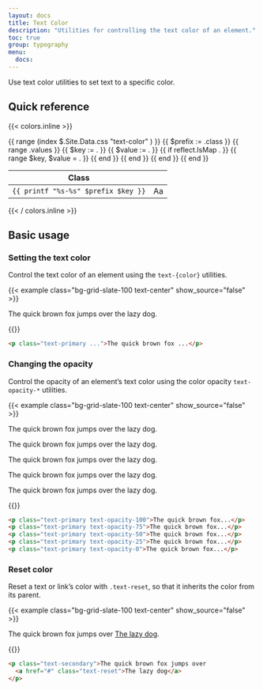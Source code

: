 ```yaml
---
layout: docs
title: Text Color
description: "Utilities for controlling the text color of an element."
toc: true
group: typography
menu:
  docs:    
---
```


Use text color utilities to set text to a specific color. 

## Quick reference

{{< colors.inline >}}
<table class="table api-class-table">
  <thead>
    <tr>
      <th>Class</th>
      <th></th>
    </tr>
  </thead>
  <tbody>
    {{ range (index $.Site.Data.css "text-color" ) }}
      {{ $prefix := .class }}
      {{ range .values }} 
        {{ $key := . }}
        {{ $value := . }}
        {{ if reflect.IsMap . }}
          {{ range $key, $value = . }}
          {{ end }}
        {{ end }}
        <tr>
          <td><code>{{ printf "%s-%s" $prefix $key }}</code></td>
          <td class="fw-semibold"><span class="{{ $value }}">Aa</span></td>
        </tr>
      {{ end }}
    {{ end }}
  </tbody>
</table>
{{< / colors.inline >}}

## Basic usage

### Setting the text color

Control the text color of an element using the `text-{color}` utilities.

{{< example class="bg-grid-slate-100 text-center" show_source="false" >}}
  <p class="text-primary fs-5 fw-semibold">The quick brown fox jumps over the lazy dog.</p>
{{</ example >}}


```html
<p class="text-primary ...">The quick brown fox ...</p>
```

### Changing the opacity

Control the opacity of an element’s text color using the color opacity `text-opacity-*` utilities.

{{< example class="bg-grid-slate-100 text-center" show_source="false" >}}
  <p class="text-primary text-opacity-100 fs-5 fw-semibold">The quick brown fox jumps over the lazy dog.</p>
  <p class="text-primary text-opacity-75 fs-5 fw-semibold">The quick brown fox jumps over the lazy dog.</p>
  <p class="text-primary text-opacity-50 fs-5 fw-semibold">The quick brown fox jumps over the lazy dog.</p>
  <p class="text-primary text-opacity-25 fs-5 fw-semibold">The quick brown fox jumps over the lazy dog.</p>
  <p class="text-primary text-opacity-0 fs-5 fw-semibold">The quick brown fox jumps over the lazy dog.</p>
{{</ example >}}

```html
<p class="text-primary text-opacity-100">The quick brown fox...</p>
<p class="text-primary text-opacity-75">The quick brown fox...</p>
<p class="text-primary text-opacity-50">The quick brown fox...</p>
<p class="text-primary text-opacity-25">The quick brown fox...</p>
<p class="text-primary text-opacity-0">The quick brown fox...</p>
```

### Reset color

Reset a text or link’s color with `.text-reset`, so that it inherits the color from its parent.

{{< example class="bg-grid-slate-100 text-center" show_source="false" >}}
  <p class="text-secondary fs-5 fw-semibold">The quick brown fox jumps over <a href="#" class="text-reset text-decoration-underline">The lazy dog</a>.</p>
{{</ example >}}

```html
<p class="text-secondary">The quick brown fox jumps over
  <a href="#" class="text-reset">The lazy dog</a>
</p>
```
